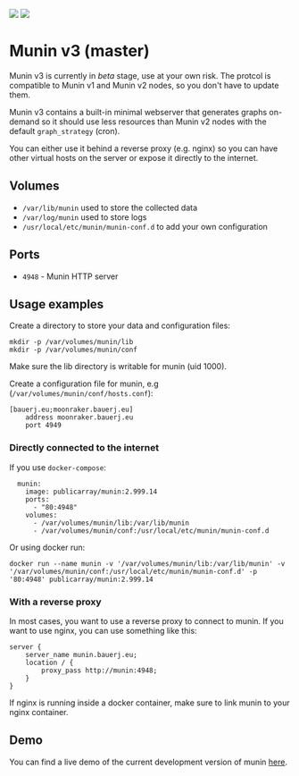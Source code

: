 [![](https://images.microbadger.com/badges/image/publicarray/munin.svg)](https://microbadger.com/images/publicarray/munin "Get your own image badge on microbadger.com")
[![](https://images.microbadger.com/badges/version/publicarray/munin.svg)](https://microbadger.com/images/publicarray/munin "Get your own version badge on microbadger.com")

# Munin v3 (master)

Munin v3 is currently in _beta_ stage, use at your own risk. The protcol is compatible to Munin v1 and Munin v2
nodes, so you don't have to update them.

Munin v3 contains a built-in minimal webserver that generates graphs on-demand so it should use less resources
than Munin v2 nodes with the default `graph_strategy` (cron).

You can either use it behind a reverse proxy (e.g. nginx) so you can have other virtual hosts on the server
or expose it directly to the internet.

## Volumes

* `/var/lib/munin` used to store the collected data
* `/var/log/munin` used to store logs
* `/usr/local/etc/munin/munin-conf.d` to add your own configuration

## Ports

* `4948` - Munin HTTP server

## Usage examples

Create a directory to store your data and configuration files:

    mkdir -p /var/volumes/munin/lib
    mkdir -p /var/volumes/munin/conf

Make sure the lib directory is writable for munin (uid 1000).

Create a configuration file for munin, e.g (`/var/volumes/munin/conf/hosts.conf`):

    [bauerj.eu;moonraker.bauerj.eu]
        address moonraker.bauerj.eu
        port 4949

### Directly connected to the internet

If you use `docker-compose`:

      munin:
        image: publicarray/munin:2.999.14
        ports:
          - "80:4948"
        volumes:
          - /var/volumes/munin/lib:/var/lib/munin
          - /var/volumes/munin/conf:/usr/local/etc/munin/munin-conf.d

Or using docker run:

    docker run --name munin -v '/var/volumes/munin/lib:/var/lib/munin' -v '/var/volumes/munin/conf:/usr/local/etc/munin/munin-conf.d' -p '80:4948' publicarray/munin:2.999.14


### With a reverse proxy

In most cases, you want to use a reverse proxy to connect to munin. If you want to use nginx, you can use something like this:

    server {
        server_name munin.bauerj.eu;
        location / {
            proxy_pass http://munin:4948;
        }
    }

If nginx is running inside a docker container, make sure to link munin to your nginx container.

## Demo

You can find a live demo of the current development version of munin [here](http://demo.munin-monitoring.org/).
